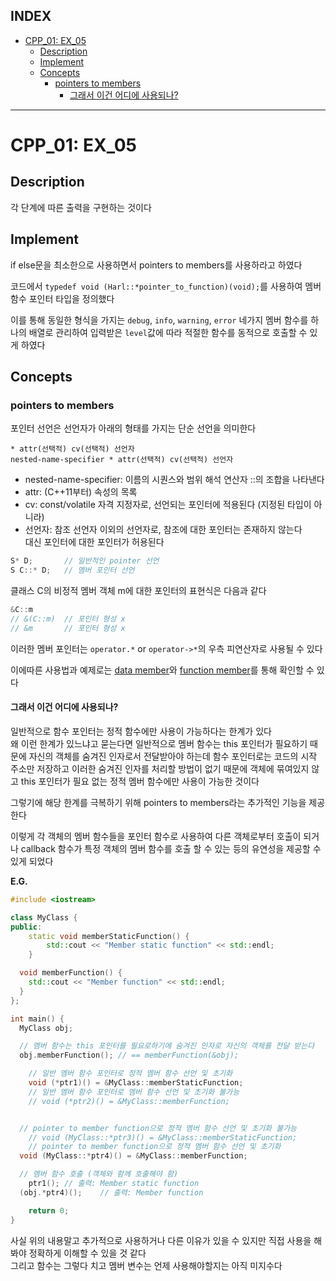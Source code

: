 ## INDEX

- [CPP\_01: EX\_05](#cpp_01-ex_05)
  - [Description](#description)
  - [Implement](#implement)
  - [Concepts](#concepts)
    - [pointers to members](#pointers-to-members)
      - [그래서 이건 어디에 사용되나?](#그래서-이건-어디에-사용되나)

---
# CPP_01: EX_05

## Description

각 단계에 따른 출력을 구현하는 것이다   

## Implement

if else문을 최소한으로 사용하면서 pointers to members를 사용하라고 하였다  

코드에서 `typedef void (Harl::*pointer_to_function)(void);`를 사용하여 멤버 함수 포인터 타입을 정의했다   

이를 통해 동일한 형식을 가지는 `debug`, `info`, `warning`, `error` 네가지 멤버 함수를 하나의 배열로 관리하여 입력받은 `level`값에 따라 적절한 함수를 동적으로 호출할 수 있게 하였다

## Concepts

### pointers to members

포인터 선언은 선언자가 아래의 형태를 가지는 단순 선언을 의미한다

`* attr(선택적) cv(선택적) 선언자`   
`nested-name-specifier * attr(선택적) cv(선택적) 선언자`  

- nested-name-specifier: 이름의 시퀀스와 범위 해석 연산자 ::의 조합을 나타낸다   
- attr: (C++11부터) 속성의 목록
- cv: const/volatile 자격 지정자로, 선언되는 포인터에 적용된다 (지정된 타입이 아니라)
- 선언자: 참조 선언자 이외의 선언자로, 참조에 대한 포인터는 존재하지 않는다   
  대신 포인터에 대한 포인터가 허용된다

```c++
S* D; 		// 일반적인 pointer 선언
S C::* D;	// 멤버 포인터 선언
```

클래스 C의 비정적 멤버 객체 m에 대한 포인터의 표현식은 다음과 같다

```c++
&C::m
// &(C::m)	// 포인터 형성 x
// &m		// 포인터 형성 x
```

이러한 멤버 포인터는 `operator.*` or `operator->*`의 우측 피연산자로 사용될 수 있다   

이에따른 사용법과 예제로는 [data member](../test/PointersToMembersData.cpp)와 [function member](../test/PointersToMembersFunction.cpp)를 통해 확인할 수 있다   

#### 그래서 이건 어디에 사용되나?

일반적으로 함수 포인터는 정적 함수에만 사용이 가능하다는 한계가 있다   
왜 이런 한계가 있느냐고 묻는다면 일반적으로 멤버 함수는 this 포인터가 필요하기 때문에 자신의 객체를 숨겨진 인자로서 전달받아야 하는데 함수 포인터로는 코드의 시작 주소만 저장하고 이러한 숨겨진 인자를 처리할 방법이 없기 때문에 객체에 묶여있지 않고 this 포인터가 필요 없는 정적 멤버 함수에만 사용이 가능한 것이다   

그렇기에 해당 한계를 극복하기 위해 pointers to members라는 추가적인 기능을 제공한다   

이렇게 각 객체의 멤버 함수들을 포인터 함수로 사용하여 다른 객체로부터 호출이 되거나 callback 함수가 특정 객체의 멤버 함수를 호출 할 수 있는 등의 유연성을 제공할 수 있게 되었다   

**E.G.**
```c++
#include <iostream>

class MyClass {
public:
	static void memberStaticFunction() {
		std::cout << "Member static function" << std::endl;
	}

  void memberFunction() {
    std::cout << "Member function" << std::endl;
  }
};

int main() {
  MyClass obj;

  // 멤버 함수는 this 포인터를 필요로하기에 숨겨진 인자로 자신의 객체를 전달 받는다
  obj.memberFunction(); // == memberFunction(&obj);

	// 일반 멤버 함수 포인터로 정적 멤버 함수 선언 및 초기화
	void (*ptr1)() = &MyClass::memberStaticFunction;
	// 일반 멤버 함수 포인터로 멤버 함수 선언 및 초기화 불가능
	// void (*ptr2)() = &MyClass::memberFunction;


  // pointer to member function으로 정적 멤버 함수 선언 및 초기화 불가능
	// void (MyClass::*ptr3)() = &MyClass::memberStaticFunction;
	// pointer to member function으로 정적 멤버 함수 선언 및 초기화
  void (MyClass::*ptr4)() = &MyClass::memberFunction;

  // 멤버 함수 호출 (객체와 함께 호출해야 함)
	ptr1();	// 출력: Member static function
  (obj.*ptr4)();	// 출력: Member function

    return 0;
}
```

사실 위의 내용말고 추가적으로 사용하거나 다른 이유가 있을 수 있지만 직접 사용을 해봐야 정확하게 이해할 수 있을 것 같다   
그리고 함수는 그렇다 치고 멤버 변수는 언제 사용해야할지는 아직 미지수다   
